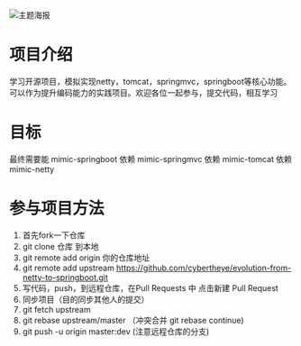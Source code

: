 ![主题海报](https://github.com/cybertheye/evolution-from-netty-to-springboot/blob/main/poster.png)

# 项目介绍
学习开源项目，模拟实现netty，tomcat，springmvc，springboot等核心功能。可以作为提升编码能力的实践项目。欢迎各位一起参与，提交代码，相互学习

# 目标
最终需要能 mimic-springboot 依赖 mimic-springmvc 依赖 mimic-tomcat 依赖 mimic-netty

# 参与项目方法

1. 首先fork一下仓库
2. git clone 仓库 到本地
3. git remote add origin 你的仓库地址
4. git remote add upstream https://github.com/cybertheye/evolution-from-netty-to-springboot.git
5. 写代码，push，到远程仓库，在Pull Requests 中 点击新建 Pull Request
6. 同步项目（目的同步其他人的提交）
7. git fetch upstream
8. git rebase upstream/master （冲突合并 git rebase continue)
9. git push -u origin master:dev  (注意远程仓库的分支)
